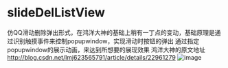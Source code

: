 # slideDelListView
仿QQ滑动删除弹出形式，在鸿洋大神的基础上稍有一丁点的变动，基础原理是通过识别触摸事件来控制popupwindow，实现滑动时按钮的弹出
通过指定popupwindow的展示动画，来达到所想要的展现效果
鸿洋大神的原文地址
http://blog.csdn.net/lmj623565791/article/details/22961279
![image](https://github.com/DarkReal/slideDelListView/app/src/main/res/slideDel.gif )
